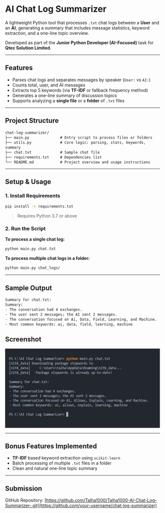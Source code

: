 # AI Chat Log Summarizer

A lightweight Python tool that processes `.txt` chat logs between a **User** and an **AI**, generating a summary that includes message statistics, keyword extraction, and a one-line topic overview.

Developed as part of the **Junior Python Developer (AI-Focused)** task for **Qtec Solution Limited**.

---

## Features

- Parses chat logs and separates messages by speaker (`User:` vs `AI:`)
- Counts total, user, and AI messages
- Extracts top 5 keywords (via **TF-IDF** or fallback frequency method)
- Generates a one-line summary of discussion topics
- Supports analyzing a **single file** or a **folder** of `.txt` files

---

## Project Structure

```
chat-log-summarizer/
├── main.py              # Entry script to process files or folders
├── utils.py             # Core logic: parsing, stats, keywords, summary
├── chat.txt             # Sample chat file
├── requirements.txt     # Dependencies list
└── README.md            # Project overview and usage instructions
```

---

## Setup & Usage

### 1. Install Requirements

```bash
pip install -r requirements.txt
```

> Requires Python 3.7 or above

### 2. Run the Script

**To process a single chat log:**

```bash
python main.py chat.txt
```

**To process multiple chat logs in a folder:**

```bash
python main.py chat_logs/
```

---

## Sample Output

```
Summary for chat.txt:
Summary:
- The conversation had 4 exchanges.
- The user sent 2 messages; the AI sent 2 messages.
- The conversation focused on Ai, Data, Field, Learning, and Machine.
- Most common keywords: ai, data, field, learning, machine
```

## Screenshot

![Terminal Summary Output](screenshot.png)

---

## Bonus Features Implemented

- **TF-IDF** based keyword extraction using `scikit-learn`
- Batch processing of multiple `.txt` files in a folder
- Clean and natural one-line topic summary

---

## Submission

GitHub Repository: [https://github.com/Talha1000/Talha1000-AI-Chat-Log-Summarizer-.git](https://github.com/your-username/chat-log-summarizer)
